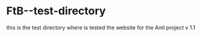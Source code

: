 # FtB--test-directory

this is the test directory where is tested the website for the AmI project
v 1.1
